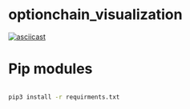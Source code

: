 # optionchain_visualization

[![asciicast](https://asciinema.org/a/UZjiw1iEb3semVfUIafUKdVYd.svg)](https://asciinema.org/a/UZjiw1iEb3semVfUIafUKdVYd)

# Pip  modules 

```sh

pip3 install -r requirments.txt

```
